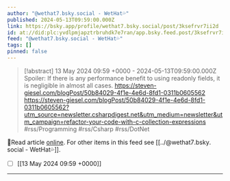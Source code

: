 ```yaml
---
author: "@wethat7․bsky․social - WetHat💦"
published: 2024-05-13T09:59:00.000Z
link: https://bsky.app/profile/wethat7.bsky.social/post/3ksefrvr7ii2d
id: at://did:plc:yvdlpmjapztrbruhdk7e7ran/app.bsky.feed.post/3ksefrvr7ii2d
feed: "@wethat7․bsky․social - WetHat💦"
tags: []
pinned: false
---
```

> [!abstract] 13 May 2024 09:59 +0000 - 2024-05-13T09:59:00.000Z
> Spoiler: If there is any performance benefit to using readonly fields, it is negligible in almost all cases. https://steven-giesel.com/blogPost/50b84029-4f1e-4e6d-8fd1-0311b0605562 https://steven-giesel.com/blogPost/50b84029-4f1e-4e6d-8fd1-0311b0605562?utm_source=newsletter.csharpdigest.net&utm_medium=newsletter&utm_campaign=refactor-your-code-with-c-collection-expressions #rss/Programming #rss/Csharp #rss/DotNet

🔗Read article [online](https://bsky.app/profile/wethat7.bsky.social/post/3ksefrvr7ii2d). For other items in this feed see [[../@wethat7․bsky․social - WetHat💦]].

- [ ] [[13 May 2024 09꞉59 +0000]]
- - -

